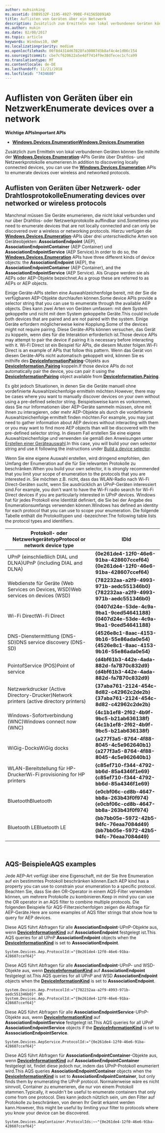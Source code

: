 ```yaml
---
author: muhsinking
ms.assetid: E0B9532F-1195-4927-99BE-F41565D891AD
title: Auflisten von Geräten über ein Netzwerk
description: Zusätzlich zum Ermitteln von lokal verbundenen Geräten können Sie mithilfe der Windows.Devices.Enumeration-APIs Geräte über Drahtlos- und Netzwerkprotokolle enumerieren.
ms.author: mukin
ms.date: 02/08/2017
ms.topic: article
keywords: Windows10, UWP
ms.localizationpriority: medium
ms.openlocfilehash: 00f8d4314d67828fa30007d3b8af4c4e1d06c154
ms.sourcegitcommit: cbe7cf620622a5e4df7414f9e38dfecec1cfca99
ms.translationtype: MT
ms.contentlocale: de-DE
ms.lasthandoff: 11/21/2018
ms.locfileid: "7434680"
---
```

# <a name="enumerate-devices-over-a-network"></a><span data-ttu-id="c2db8-104">Auflisten von Geräten über ein Netzwerk</span><span class="sxs-lookup"><span data-stu-id="c2db8-104">Enumerate devices over a network</span></span>



**<span data-ttu-id="c2db8-105">Wichtige APIs</span><span class="sxs-lookup"><span data-stu-id="c2db8-105">Important APIs</span></span>**

- [**<span data-ttu-id="c2db8-106">Windows.Devices.Enumeration</span><span class="sxs-lookup"><span data-stu-id="c2db8-106">Windows.Devices.Enumeration</span></span>**](https://docs.microsoft.com/en-us/uwp/api/Windows.Devices.Enumeration)

<span data-ttu-id="c2db8-107">Zusätzlich zum Ermitteln von lokal verbundenen Geräten können Sie mithilfe der [**Windows.Devices.Enumeration**](https://msdn.microsoft.com/library/windows/apps/BR225459)-APIs Geräte über Drahtlos- und Netzwerkprotokolle enumerieren.</span><span class="sxs-lookup"><span data-stu-id="c2db8-107">In addition to discovering locally connected devices, you can use the [**Windows.Devices.Enumeration**](https://msdn.microsoft.com/library/windows/apps/BR225459) APIs to enumerate devices over wireless and networked protocols.</span></span>

## <a name="enumerating-devices-over-networked-or-wireless-protocols"></a><span data-ttu-id="c2db8-108">Auflisten von Geräten über Netzwerk- oder Drahtlosprotokolle</span><span class="sxs-lookup"><span data-stu-id="c2db8-108">Enumerating devices over networked or wireless protocols</span></span>

<span data-ttu-id="c2db8-109">Manchmal müssen Sie Geräte enumerieren, die nicht lokal verbunden und nur über Drahtlos- oder Netzwerkprotokolle auffindbar sind.</span><span class="sxs-lookup"><span data-stu-id="c2db8-109">Sometimes you need to enumerate devices that are not locally connected and can only be discovered over a wireless or networking protocols.</span></span> <span data-ttu-id="c2db8-110">Hierzu verfügen die [**Windows.Devices.Enumeration**](https://msdn.microsoft.com/library/windows/apps/BR225459)-APIs über drei unterschiedliche Arten von Geräteobjekten: **AssociationEndpoint** (AEP), **AssociationEndpointContainer** (AEP Container) und **AssociationEndpointService** (AEP Service).</span><span class="sxs-lookup"><span data-stu-id="c2db8-110">In order to do so, the [**Windows.Devices.Enumeration**](https://msdn.microsoft.com/library/windows/apps/BR225459) APIs have three different kinds of device objects: the **AssociationEndpoint** (AEP), the **AssociationEndpointContainer** (AEP Container), and the **AssociationEndpointService** (AEP Service).</span></span> <span data-ttu-id="c2db8-111">Als Gruppe werden sie als AEPs oder AEP-Objekte bezeichnet.</span><span class="sxs-lookup"><span data-stu-id="c2db8-111">As a group these are referred to as AEPs or AEP objects.</span></span>

<span data-ttu-id="c2db8-112">Einige Geräte-APIs stellen eine Auswahlzeichenfolge bereit, mit der Sie die verfügbaren AEP-Objekte durchlaufen können.</span><span class="sxs-lookup"><span data-stu-id="c2db8-112">Some device APIs provide a selector string that you can use to enumerate through the available AEP objects.</span></span> <span data-ttu-id="c2db8-113">Dies kann zwei Arten von Geräten umfassen: mit dem System gekoppelte und nicht mit dem System gekoppelte Geräte.</span><span class="sxs-lookup"><span data-stu-id="c2db8-113">This could include both devices that are paired and are not paired with the system.</span></span> <span data-ttu-id="c2db8-114">Einige Geräte erfordern möglicherweise keine Kopplung.</span><span class="sxs-lookup"><span data-stu-id="c2db8-114">Some of the devices might not require pairing.</span></span> <span data-ttu-id="c2db8-115">Diese Geräte-APIs können versuchen, das Gerät zu koppeln, wenn dies für die Interaktion erforderlich ist.</span><span class="sxs-lookup"><span data-stu-id="c2db8-115">Those device APIs may attempt to pair the device if pairing it is necessary before interacting with it.</span></span> <span data-ttu-id="c2db8-116">Wi-Fi Direct ist ein Beispiel für APIs, die diesem Muster folgen.</span><span class="sxs-lookup"><span data-stu-id="c2db8-116">Wi-Fi Direct is an example of APIs that follow this pattern.</span></span> <span data-ttu-id="c2db8-117">Wenn das Gerät von diesen Geräte-APIs nicht automatisch gekoppelt wird, können Sie es mithilfe des [**DeviceInformationPairing**](https://msdn.microsoft.com/library/windows/apps/Mt168396)-Objekts aus [**DeviceInformation.Pairing**](https://msdn.microsoft.com/library/windows/apps/Dn705960) koppeln.</span><span class="sxs-lookup"><span data-stu-id="c2db8-117">If those device APIs do not automatically pair the device, you can pair it using the [**DeviceInformationPairing**](https://msdn.microsoft.com/library/windows/apps/Mt168396) object available from [**DeviceInformation.Pairing**](https://msdn.microsoft.com/library/windows/apps/Dn705960).</span></span>

<span data-ttu-id="c2db8-118">Es gibt jedoch Situationen, in denen Sie die Geräte manuell ohne vordefinierte Auswahlzeichenfolge ermitteln möchten.</span><span class="sxs-lookup"><span data-stu-id="c2db8-118">However, there may be cases where you want to manually discover devices on your own without using a pre-defined selector string.</span></span> <span data-ttu-id="c2db8-119">Beispielsweise kann es vorkommen, dass Sie nur Informationen über AEP-Geräte sammeln müssen, ohne mit ihnen zu interagieren, oder mehr AEP-Objekte als durch die vordefinierte Auswahlzeichenfolge ermittelt finden möchten.</span><span class="sxs-lookup"><span data-stu-id="c2db8-119">For example, you may just need to gather information about AEP devices without interacting with them or you may want to find more AEP objects than will be discovered with the pre-defined selector string.</span></span> <span data-ttu-id="c2db8-120">In diesem Fall erstellen Sie eine eigene Auswahlzeichenfolge und verwenden sie gemäß den Anweisungen unter [Erstellen einer Geräteauswahl](build-a-device-selector.md).</span><span class="sxs-lookup"><span data-stu-id="c2db8-120">In this case, you will build your own selector string and use it following the instructions under [Build a device selector](build-a-device-selector.md).</span></span>

<span data-ttu-id="c2db8-121">Wenn Sie eine eigene Auswahl erstellen, wird dringend empfohlen, den Umfang der Enumeration auf die für Sie relevanten Protokolle zu beschränken.</span><span class="sxs-lookup"><span data-stu-id="c2db8-121">When you build your own selector, it is strongly recommended that you limit your scope of enumeration to the protocols that you are interested in.</span></span> <span data-ttu-id="c2db8-122">Sie möchten z.B. nicht, dass das WLAN-Radio nach Wi-Fi Direct-Geräten sucht, wenn Sie ausdrücklich an UPnP-Geräten interessiert sind.</span><span class="sxs-lookup"><span data-stu-id="c2db8-122">For example, you don't want to have the Wi-Fi radio search for Wi-Fi Direct devices if you are particularly interested in UPnP devices.</span></span> <span data-ttu-id="c2db8-123">Windows hat für jedes Protokoll eine Identität definiert, die Sie bei der Angabe des Enumerationsumfangs verwenden können.</span><span class="sxs-lookup"><span data-stu-id="c2db8-123">Windows has defined an identity for each protocol that you can use to scope your enumeration.</span></span> <span data-ttu-id="c2db8-124">Die folgende Tabelle enthält die Protokolltypen und -bezeichner.</span><span class="sxs-lookup"><span data-stu-id="c2db8-124">The following table lists the protocol types and identifiers.</span></span>

| <span data-ttu-id="c2db8-125">Protokoll- oder Netzwerkgerätetyp</span><span class="sxs-lookup"><span data-stu-id="c2db8-125">Protocol or network device type</span></span>              | <span data-ttu-id="c2db8-126">ID</span><span class="sxs-lookup"><span data-stu-id="c2db8-126">Id</span></span>                                         |
|----------------------------------------------|--------------------------------------------|
| <span data-ttu-id="c2db8-127">UPnP (einschließlich DIAL und DLNA)</span><span class="sxs-lookup"><span data-stu-id="c2db8-127">UPnP (including DIAL and DLNA)</span></span>               | **<span data-ttu-id="c2db8-128">{0e261de4-12f0-46e6-91ba-428607ccef64}</span><span class="sxs-lookup"><span data-stu-id="c2db8-128">{0e261de4-12f0-46e6-91ba-428607ccef64}</span></span>** |
| <span data-ttu-id="c2db8-129">Webdienste für Geräte (Web Services on Devices, WSD)</span><span class="sxs-lookup"><span data-stu-id="c2db8-129">Web services on devices (WSD)</span></span>                | **<span data-ttu-id="c2db8-130">{782232aa-a2f9-4993-971b-aedc551346b0}</span><span class="sxs-lookup"><span data-stu-id="c2db8-130">{782232aa-a2f9-4993-971b-aedc551346b0}</span></span>** |
| <span data-ttu-id="c2db8-131">Wi-Fi Direct</span><span class="sxs-lookup"><span data-stu-id="c2db8-131">Wi-Fi Direct</span></span>                                 | **<span data-ttu-id="c2db8-132">{0407d24e-53de-4c9a-9ba1-9ced54641188}</span><span class="sxs-lookup"><span data-stu-id="c2db8-132">{0407d24e-53de-4c9a-9ba1-9ced54641188}</span></span>** |
| <span data-ttu-id="c2db8-133">DNS-Dienstermittlung (DNS-SD)</span><span class="sxs-lookup"><span data-stu-id="c2db8-133">DNS service discovery (DNS-SD)</span></span>               | **<span data-ttu-id="c2db8-134">{4526e8c1-8aac-4153-9b16-55e86ada0e54}</span><span class="sxs-lookup"><span data-stu-id="c2db8-134">{4526e8c1-8aac-4153-9b16-55e86ada0e54}</span></span>** |
| <span data-ttu-id="c2db8-135">PointofService (POS)</span><span class="sxs-lookup"><span data-stu-id="c2db8-135">Point of service</span></span>                             | **<span data-ttu-id="c2db8-136">{d4bf61b3-442e-4ada-882d-fa7B70c832d9}</span><span class="sxs-lookup"><span data-stu-id="c2db8-136">{d4bf61b3-442e-4ada-882d-fa7B70c832d9}</span></span>** |
| <span data-ttu-id="c2db8-137">Netzwerkdrucker (Active Directory-Drucker)</span><span class="sxs-lookup"><span data-stu-id="c2db8-137">Network printers (active directory printers)</span></span> | **<span data-ttu-id="c2db8-138">{37aba761-2124-454c-8d82-c42962c2de2b}</span><span class="sxs-lookup"><span data-stu-id="c2db8-138">{37aba761-2124-454c-8d82-c42962c2de2b}</span></span>** |
| <span data-ttu-id="c2db8-139">Windows-Sofortverbindung (WNC)</span><span class="sxs-lookup"><span data-stu-id="c2db8-139">Windows connect now (WNC)</span></span>                    | **<span data-ttu-id="c2db8-140">{4c1b1ef8-2f62-4b9f-9bc5-b21ab636138f}</span><span class="sxs-lookup"><span data-stu-id="c2db8-140">{4c1b1ef8-2f62-4b9f-9bc5-b21ab636138f}</span></span>** |
| <span data-ttu-id="c2db8-141">WiGig-Docks</span><span class="sxs-lookup"><span data-stu-id="c2db8-141">WiGig docks</span></span>                                  | **<span data-ttu-id="c2db8-142">{a277f3a5-8764-4f88-8045-4c5e962640b1}</span><span class="sxs-lookup"><span data-stu-id="c2db8-142">{a277f3a5-8764-4f88-8045-4c5e962640b1}</span></span>** |
| <span data-ttu-id="c2db8-143">WLAN-Bereitstellung für HP-Drucker</span><span class="sxs-lookup"><span data-stu-id="c2db8-143">Wi-Fi provisioning for HP printers</span></span>           | **<span data-ttu-id="c2db8-144">{c85ef710-f344-4792-bb6d-85a4346f1e69}</span><span class="sxs-lookup"><span data-stu-id="c2db8-144">{c85ef710-f344-4792-bb6d-85a4346f1e69}</span></span>** |
| <span data-ttu-id="c2db8-145">Bluetooth</span><span class="sxs-lookup"><span data-stu-id="c2db8-145">Bluetooth</span></span>                                    | **<span data-ttu-id="c2db8-146">{e0cbf06c-cd8b-4647-bb8a-263b43f0f974}</span><span class="sxs-lookup"><span data-stu-id="c2db8-146">{e0cbf06c-cd8b-4647-bb8a-263b43f0f974}</span></span>** |
| <span data-ttu-id="c2db8-147">Bluetooth LE</span><span class="sxs-lookup"><span data-stu-id="c2db8-147">Bluetooth LE</span></span>                                 | **<span data-ttu-id="c2db8-148">{bb7bb05e-5972-42b5-94fc-76eaa7084d49}</span><span class="sxs-lookup"><span data-stu-id="c2db8-148">{bb7bb05e-5972-42b5-94fc-76eaa7084d49}</span></span>** |

 

## <a name="aqs-examples"></a><span data-ttu-id="c2db8-149">AQS-Beispiele</span><span class="sxs-lookup"><span data-stu-id="c2db8-149">AQS examples</span></span>

<span data-ttu-id="c2db8-150">Jede AEP-Art verfügt über eine Eigenschaft, mit der Sie Ihre Enumeration auf ein bestimmtes Protokoll beschränken können.</span><span class="sxs-lookup"><span data-stu-id="c2db8-150">Each AEP kind has a property you can use to constrain your enumeration to a specific protocol.</span></span> <span data-ttu-id="c2db8-151">Beachten Sie, dass Sie den OR-Operator in einem AQS-Filter verwenden können, um mehrere Protokolle zu kombinieren.</span><span class="sxs-lookup"><span data-stu-id="c2db8-151">Keep in mind you can use the OR operator in an AQS filter to combine multiple protocols.</span></span> <span data-ttu-id="c2db8-152">Die folgenden Beispiele für AQS-Filterzeichenfolgen zeigen die Abfrage für AEP-Geräte.</span><span class="sxs-lookup"><span data-stu-id="c2db8-152">Here are some examples of AQS filter strings that show how to query for AEP devices.</span></span>

<span data-ttu-id="c2db8-153">Diese AQS führt Abfragen für alle **AssociationEndpoint**-UPnP-Objekte aus, wenn [**DeviceInformationKind**](https://msdn.microsoft.com/library/windows/apps/Dn948991) auf **AssociationEndpoint** festgelegt ist.</span><span class="sxs-lookup"><span data-stu-id="c2db8-153">This AQS queries for all UPnP **AssociationEndpoint** objects when the [**DeviceInformationKind**](https://msdn.microsoft.com/library/windows/apps/Dn948991) is set to **AsssociationEndpoint**.</span></span>

``` syntax
System.Devices.Aep.ProtocolId:="{0e261de4-12f0-46e6-91ba-428607ccef64}"
```

<span data-ttu-id="c2db8-154">Diese AQS führt Abfragen für alle **AssociationEndpoint**-UPnP- und WSD-Objekte aus, wenn [**DeviceInformationKind**](https://msdn.microsoft.com/library/windows/apps/Dn948991) auf **AssociationEndpoint** festgelegt ist.</span><span class="sxs-lookup"><span data-stu-id="c2db8-154">This AQS queries for all UPnP and WSD **AssociationEndpoint** objects when the [**DeviceInformationKind**](https://msdn.microsoft.com/library/windows/apps/Dn948991) is set to **AsssociationEndpoint**.</span></span>

``` syntax
System.Devices.Aep.ProtocolId:="{782232aa-a2f9-4993-971b-aedc551346b0}" OR
System.Devices.Aep.ProtocolId:="{0e261de4-12f0-46e6-91ba-428607ccef64}"
```

<span data-ttu-id="c2db8-155">Diese AQS führt Abfragen für alle **AssociationEndpointService**-UPnP-Objekte aus, wenn [**DeviceInformationKind**](https://msdn.microsoft.com/library/windows/apps/Dn948991) auf **AssociationEndpointService** festgelegt ist.</span><span class="sxs-lookup"><span data-stu-id="c2db8-155">This AQS queries for all UPnP **AssociationEndpointService** objects if the [**DeviceInformationKind**](https://msdn.microsoft.com/library/windows/apps/Dn948991) is set to **AsssociationEndpointService**.</span></span>

``` syntax
System.Devices.AepService.ProtocolId:="{0e261de4-12f0-46e6-91ba-428607ccef64}"
```

<span data-ttu-id="c2db8-156">Diese AQS führt Abfragen für **AssociationEndpointContainer**-Objekte aus, wenn [**DeviceInformationKind**](https://msdn.microsoft.com/library/windows/apps/Dn948991) auf **AssociationEndpointContainer** festgelegt ist, findet diese jedoch nur, indem das UPnP-Protokoll enumeriert wird.</span><span class="sxs-lookup"><span data-stu-id="c2db8-156">This AQS queries **AssociationEndpointContainer** objects when the [**DeviceInformationKind**](https://msdn.microsoft.com/library/windows/apps/Dn948991) is set to **AssociationEndpointContainer**, but only finds them by enumerating the UPnP protocol.</span></span> <span data-ttu-id="c2db8-157">Normalerweise wäre es nicht sinnvoll, Container zu enumerieren, die nur von einem Protokoll stammen.</span><span class="sxs-lookup"><span data-stu-id="c2db8-157">Typically, it wouldn't be useful to enumerate containers that only come from one protocol.</span></span> <span data-ttu-id="c2db8-158">Dies kann jedoch nützlich sein, um den Filter auf Protokolle zu beschränken, von denen Ihr Gerät erkannt werden kann.</span><span class="sxs-lookup"><span data-stu-id="c2db8-158">However, this might be useful by limiting your filter to protocols where you know your device can be discovered.</span></span>

``` syntax
System.Devices.AepContainer.ProtocolIds:~~"{0e261de4-12f0-46e6-91ba-428607ccef64}"
```

 

 
